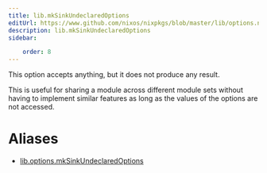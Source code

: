 ```yaml
---
title: lib.mkSinkUndeclaredOptions
editUrl: https://www.github.com/nixos/nixpkgs/blob/master/lib/options.nix#L221C29
description: lib.mkSinkUndeclaredOptions
sidebar:

    order: 8
---
```


This option accepts anything, but it does not produce any result.

This is useful for sharing a module across different module sets
without having to implement similar features as long as the
values of the options are not accessed.


# Aliases

- [lib.options.mkSinkUndeclaredOptions](/nix-doc-comments/reference/lib/options/lib-options-mkSinkUndeclaredOptions)


